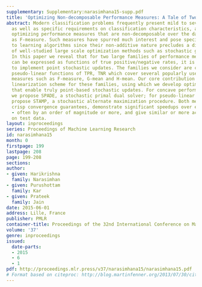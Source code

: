 ```yaml
---
supplementary: Supplementary:narasimhana15-supp.pdf
title: 'Optimizing Non-decomposable Performance Measures: A Tale of Two Classes'
abstract: Modern classification problems frequently present mild to severe label imbalance
  as well as specific requirements on classification characteristics, and require
  optimizing performance measures that are non-decomposable over the dataset, such
  as F-measure. Such measures have spurred much interest and pose specific challenges
  to learning algorithms since their non-additive nature precludes a direct application
  of well-studied large scale optimization methods such as stochastic gradient descent.
  In this paper we reveal that for two large families of performance measures that
  can be expressed as functions of true positive/negative rates, it is indeed possible
  to implement point stochastic updates. The families we consider are concave and
  pseudo-linear functions of TPR, TNR which cover several popularly used performance
  measures such as F-measure, G-mean and H-mean. Our core contribution is an adaptive
  linearization scheme for these families, using which we develop optimization techniques
  that enable truly point-based stochastic updates. For concave performance measures
  we propose SPADE, a stochastic primal dual solver; for pseudo-linear measures we
  propose STAMP, a stochastic alternate maximization procedure. Both methods have
  crisp convergence guarantees, demonstrate significant speedups over existing methods
  - often by an order of magnitude or more, and give similar or more accurate predictions
  on test data.
layout: inproceedings
series: Proceedings of Machine Learning Research
id: narasimhana15
month: 0
firstpage: 199
lastpage: 208
page: 199-208
sections: 
author:
- given: Harikrishna
  family: Narasimhan
- given: Purushottam
  family: Kar
- given: Prateek
  family: Jain
date: 2015-06-01
address: Lille, France
publisher: PMLR
container-title: Proceedings of the 32nd International Conference on Machine Learning
volume: '37'
genre: inproceedings
issued:
  date-parts:
  - 2015
  - 6
  - 1
pdf: http://proceedings.mlr.press/v37/narasimhana15/narasimhana15.pdf
# Format based on citeproc: http://blog.martinfenner.org/2013/07/30/citeproc-yaml-for-bibliographies/
---
```

